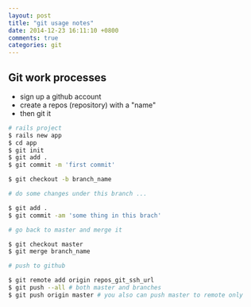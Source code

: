 ```yaml
---
layout: post
title: "git usage notes"
date: 2014-12-23 16:11:10 +0800
comments: true
categories: git
---
```


## Git work processes
- sign up a github account
- create a repos (repository) with a "name"
- then git it
``` bash
# rails project
$ rails new app
$ cd app
$ git init
$ git add .
$ git commit -m 'first commit'  

$ git checkout -b branch_name

# do some changes under this branch ...  

$ git add .
$ git commit -am 'some thing in this brach'

# go back to master and merge it

$ git checkout master
$ git merge branch_name

# push to github 

$ git remote add origin repos_git_ssh_url
$ git push --all # both master and branches
$ git push origin master # you also can push master to remote only
```
